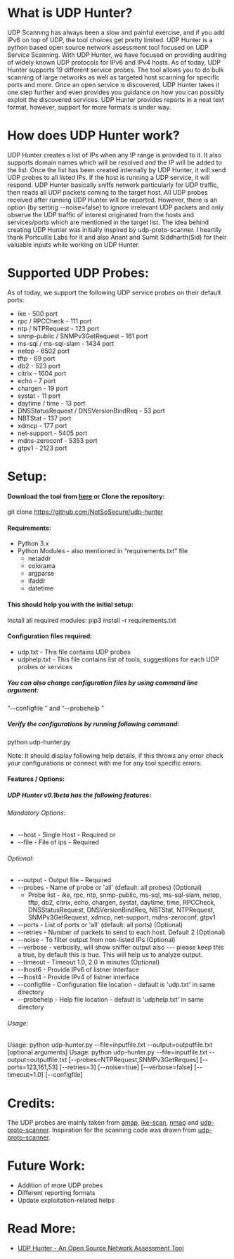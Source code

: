 # What is UDP Hunter?
UDP Scanning has always been a slow and painful exercise, and if you add IPv6 on top of UDP, the tool choices get pretty limited. UDP Hunter is a python based open source network assessment tool focused on UDP Service Scanning. With UDP Hunter, we have focused on providing auditing of widely known UDP protocols for IPv6 and IPv4 hosts. As of today, UDP Hunter supports 19 different service probes. The tool allows you to do bulk scanning of large networks as well as targeted host scanning for specific ports and more. Once an open service is discovered, UDP Hunter takes it one step further and even provides you guidance on how you can possibly exploit the discovered services. UDP Hunter provides reports in a neat text format, however, support for more formats is under way.

# How does UDP Hunter work?
UDP Hunter creates a list of IPs when any IP range is provided to it.  It also supports domain names which will be resolved and the IP will be added to the list. Once the list has been created internally by UDP Hunter, it will send UDP probes to all listed IPs. If the host is running a UDP service, it will respond. UDP Hunter basically sniffs network particularly for UDP traffic, then reads all UDP packets coming to the target host. All UDP probes received after running UDP Hunter will be reported. However, there is an option (by setting --noise=false) to ignore irrelevant UDP packets and only observe the UDP traffic of interest originated from the hosts and services/ports which are mentioned in the target list. The idea behind creating UDP Hunter was initially inspired by udp-proto-scanner. I heartily thank Portcullis Labs for it and also Anant and Sumit Siddharth(Sid) for their valuable inputs while working on UDP Hunter.

# Supported UDP Probes:
As of today, we support the following UDP service probes on their default ports:
* ike - 500 port
* rpc / RPCCheck - 111 port
* ntp / NTPRequest - 123 port 
* snmp-public / SNMPv3GetRequest - 161 port
* ms-sql / ms-sql-slam - 1434 port
* netop - 6502 port
* tftp - 69 port
* db2 - 523 port 
* citrix - 1604 port 
* echo - 7 port 
* chargen - 19 port 
* systat -  11 port 
* daytime / time - 13 port 
* DNSStatusRequest / DNSVersionBindReq - 53 port 
* NBTStat - 137 port 
* xdmcp - 177 port
* net-support - 5405 port 
* mdns-zeroconf - 5353 port 
* gtpv1 - 2123 port  

# Setup:
#### Download the tool from [here](https://github.com/NotSoSecure/udp-hunter) or Clone the repository:
git clone https://github.com/NotSoSecure/udp-hunter

#### Requirements:
* Python 3.x
* Python Modules - also mentioned in “requirements.txt” file
  * netaddr
  * colorama
  * argparse
  * ifaddr
  * datetime

#### This should help you with the initial setup:
Install all required modules:
pip3 install -r requirements.txt 

#### Configuration files required: 
* udp.txt             - This file contains UDP probes
* udphelp.txt      - This file contains list of tools, suggestions for each UDP probes or services

##### You can also change configuration files by using command line argument:

“--configfile ” and “--probehelp ”

##### Verify the configurations by running following command:

python udp-hunter.py

Note: It should display following help details, if this throws any error check your configurations or connect with me for any tool specific errors.

#### Features / Options:

##### UDP Hunter v0.1beta has the following features:

###### Mandatory Options:
* --host            - Single Host  - Required
or 
* --file           - File of ips  - Required

###### Optional:
* --output         - Output file - Required
* --probes         - Name of probe or 'all' (default: all probes) (Optional)
  * Probe list       - ike, rpc, ntp, snmp-public, ms-sql, ms-sql-slam, netop, tftp, db2, citrix, echo, chargen, systat, daytime, time, RPCCheck, DNSStatusRequest, DNSVersionBindReq, NBTStat, NTPRequest, SNMPv3GetRequest, xdmcp, net-support, mdns-zeroconf, gtpv1
* --ports          - List of ports or 'all' (default: all ports) (Optional)
* --retries        - Number of packets to send to each host.  Default 2 (Optional)
* --noise          - To filter output from non-listed IPs  (Optional)
* --verbose        - verbosity,  will show sniffer output also --- please keep this a true, by default this is true. This will help us to analyze output.
* --timeout        - Timeout 1.0, 2.0 in minutes (Optional)
* --lhost6         - Provide IPv6 of listner interface
* --lhost4         - Provide IPv4 of listner interface
* --configfile     - Configuration file location - default is 'udp.txt' in same directory
* --probehelp      - Help file location - default is 'udphelp.txt' in same directory

###### Usage:

Usage: python udp-hunter.py --file=inputfile.txt --output=outputfile.txt [optional arguments]
Usage: python udp-hunter.py --file=inputfile.txt --output=outputfile.txt [--probes=NTPRequest,SNMPv3GetReques] [--ports=123,161,53] [--retries=3] [--noise=true] [--verbose=false] [--timeout=1.0] [--configfile]

# Credits:
The UDP probes are mainly taken from [amap](https://github.com/vanhauser-thc/THC-Archive/tree/master/Tools), [ike-scan](https://github.com/royhills/ike-scan), [nmap](https://nmap.org/book/scan-methods-udp-scan.html) and [udp-proto-scanner](https://github.com/portcullislabs/udp-proto-scanner). Inspiration for the scanning code was drawn from [udp-proto-scanner](https://github.com/portcullislabs/udp-proto-scanner).

# Future Work:
* Addition of more UDP probes
* Different reporting formats
* Update exploitation-related helps

# Read More:
* [UDP Hunter - An Open Source Network Assessment Tool](https://www.gadhiyasavan.com/2020/02/udp-hunter.html)
